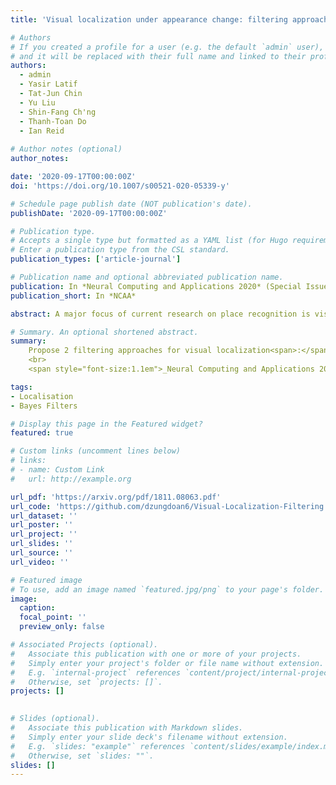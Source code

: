 ```yaml
---
title: 'Visual localization under appearance change: filtering approaches'

# Authors
# If you created a profile for a user (e.g. the default `admin` user), write the username (folder name) here
# and it will be replaced with their full name and linked to their profile.
authors:
  - admin
  - Yasir Latif
  - Tat-Jun Chin
  - Yu Liu
  - Shin-Fang Ch'ng 
  - Thanh-Toan Do
  - Ian Reid
  
# Author notes (optional)
author_notes:

date: '2020-09-17T00:00:00Z'
doi: 'https://doi.org/10.1007/s00521-020-05339-y'

# Schedule page publish date (NOT publication's date).
publishDate: '2020-09-17T00:00:00Z'

# Publication type.
# Accepts a single type but formatted as a YAML list (for Hugo requirements).
# Enter a publication type from the CSL standard.
publication_types: ['article-journal']

# Publication name and optional abbreviated publication name.
publication: In *Neural Computing and Applications 2020* (Special Issue on Best of DICTA 2019)
publication_short: In *NCAA*

abstract: A major focus of current research on place recognition is visual localization for autonomous driving. In this scenario, as cameras will be operating continuously, it is realistic to expect videos as an input to visual localization algorithms, as opposed to the single-image querying approach used in other visual localization works. In this paper, we show that exploiting temporal continuity in the testing sequence significantly improves visual localization—qualitatively and quantitatively. Although intuitive, this idea has not been fully explored in recent works. To this end, we propose two filtering approaches to exploit the temporal smoothness of image sequences<span>:</span> (i) filtering on discrete domain with hidden Markov model, and (ii) filtering on continuous domain with Monte Carlo-based visual localization. Our approaches rely on local features with an encoding technique to represent an image as a single vector. The experimental results on synthetic and real datasets show that our proposed methods achieve better results than state of the art (i.e., deep learning-based pose regression approaches) for the task on visual localization under significant appearance change. Our synthetic dataset and source code are made publicly available [here](https://sites.google.com/view/g2d-software/home) and [here](https://github.com/dadung/Visual-Localization-Filtering).

# Summary. An optional shortened abstract.
summary: 
    Propose 2 filtering approaches for visual localization<span>:</span> Monte Carlo Visual Localization, and Hidden Markov Model.
    <br>
    <span style="font-size:1.1em">_Neural Computing and Applications 2020_ (Special Issue on Best of DICTA 2019)</span>.

tags: 
- Localisation
- Bayes Filters

# Display this page in the Featured widget?
featured: true

# Custom links (uncomment lines below)
# links:
# - name: Custom Link
#   url: http://example.org

url_pdf: 'https://arxiv.org/pdf/1811.08063.pdf'
url_code: 'https://github.com/dzungdoan6/Visual-Localization-Filtering'
url_dataset: ''
url_poster: ''
url_project: ''
url_slides: ''
url_source: ''
url_video: ''

# Featured image
# To use, add an image named `featured.jpg/png` to your page's folder.
image:
  caption: 
  focal_point: ''
  preview_only: false

# Associated Projects (optional).
#   Associate this publication with one or more of your projects.
#   Simply enter your project's folder or file name without extension.
#   E.g. `internal-project` references `content/project/internal-project/index.md`.
#   Otherwise, set `projects: []`.
projects: []
  

# Slides (optional).
#   Associate this publication with Markdown slides.
#   Simply enter your slide deck's filename without extension.
#   E.g. `slides: "example"` references `content/slides/example/index.md`.
#   Otherwise, set `slides: ""`.
slides: []
---
```

